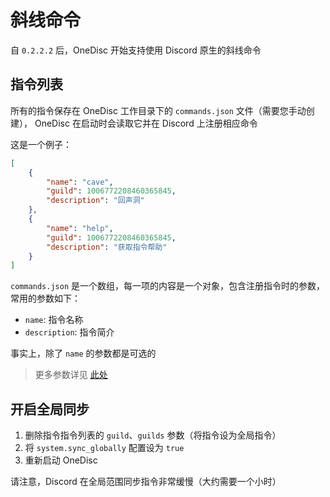 # 斜线命令

自 `0.2.2.2` 后，OneDisc 开始支持使用 Discord 原生的斜线命令

## 指令列表

所有的指令保存在 OneDisc 工作目录下的 `commands.json` 文件（需要您手动创建）， OneDisc 在启动时会读取它并在 Discord 上注册相应命令

这是一个例子：

```json
[
    {
        "name": "cave",
        "guild": 1006772208460365845,
        "description": "回声洞"
    },
    {
        "name": "help",
        "guild": 1006772208460365845,
        "description": "获取指令帮助"
    }
]

```

`commands.json` 是一个数组，每一项的内容是一个对象，包含注册指令时的参数，常用的参数如下：

- `name`: 指令名称
- `description`: 指令简介

事实上，除了 `name` 的参数都是可选的

> 更多参数详见 [此处](https://discordpy.readthedocs.io/en/stable/interactions/api.html?highlight=commandtree#discord.app_commands.CommandTree.command)

## 开启全局同步


1. 删除指令指令列表的 `guild`、`guilds` 参数（将指令设为全局指令）
2. 将 `system.sync_globally` 配置设为 `true`
3. 重新启动 OneDisc

请注意，Discord 在全局范围同步指令非常缓慢（大约需要一个小时）






